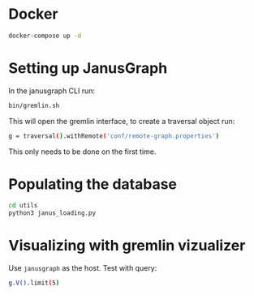 # Docker

```bash
docker-compose up -d
```

# Setting up JanusGraph

In the janusgraph CLI run:

```bash
bin/gremlin.sh
```
This will open the gremlin interface, to create a traversal object run:

```bash
g = traversal().withRemote('conf/remote-graph.properties')
```

This only needs to be done on the first time.

# Populating the database

```bash
cd utils
python3 janus_loading.py
```

# Visualizing with gremlin vizualizer

Use ```janusgraph``` as the host. Test with query: 

```bash
g.V().limit(5)
```